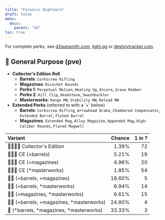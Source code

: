 ```yaml
---
title: "Forensic Nightmare"
draft: false
menu:
  docs:
    parent: "16"
toc: true
---
```


For complete perks, see [d2gunsmith.com](https://d2gunsmith.com/w/1526296434), [light.gg](https://www.light.gg/db/items/1526296434) or [destinytracker.com](https://destinytracker.com/destiny-2/db/items/1526296434).



## 👾 General Purpose (pve)



* **Collector's Edition Roll**
  * **Barrels**: `Corkscrew Rifling`
  * **Magazines**: `Ricochet Rounds`
  * **Perks 1**: `Perpetual Motion`, `Heating Up`, `Encore`, `Grave Robber`
  * **Perks 2**: `Kill Clip`, `Headstone`, `Swashbuckler`
  * **Masterworks**: `Range MW`, `Stability MW`, `Reload MW`
* **Extended Perks** (referred to with a '+' below)
  * **Barrels**: `Corkscrew Rifling`, `Arrowhead Brake`, `Chambered Compensator`, `Extended Barrel`, `Fluted Barrel`
  * **Magazines**: `Extended Mag`, `Alloy Magazine`, `Appended Mag`, `High-Caliber Rounds`, `Flared Magwell`

| Variant | Chance | 1 in ? |
|:-|-:|-:|
| 👾👾👾🌟 Collector's Edition | 1.39% | 72 |
| 👾👾👾 CE (+barrels) | 5.21% | 19 |
| 👾👾👾 CE (+magazines) | 4.96% | 20 |
| 👾👾👾 CE (*masterworks) | 1.85% | 54 |
| 👾👾 (+barrels, +magazines) | 18.60% | 5 |
| 👾👾 (+barrels, *masterworks) | 6.94% | 14 |
| 👾👾 (+magazines, *masterworks) | 6.61% | 15 |
| 👾👾 (+barrels, +magazines, *masterworks) | 24.80% | 4 |
| 👾 (*barrels, *magazines, *masterworks) | 33.33% | 3 |

